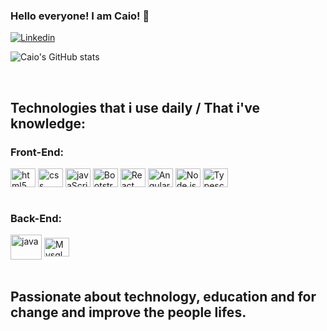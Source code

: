 ### Hello everyone! I am Caio! 👋

[![Linkedin](https://img.shields.io/badge/LinkedIn-0077B5?style=for-the-badge&logo=linkedin&logoColor=white)](https://www.linkedin.com/in/caio-bomfim-pantoja/)

![Caio's GitHub stats](https://github-readme-stats.vercel.app/api?username=caiob-dev&show_icons=true&theme=transparent)

<div style="display: inline_block"><br/>
  <h2>Technologies that i use daily / That i've knowledge:</h2>
  <h3>Front-End:</h3>
  <img align="center" height="30" width="40" alt="html5" src="https://cdn.jsdelivr.net/gh/devicons/devicon@latest/icons/html5/html5-original.svg" />
  <img align="center" height="30" width="40" alt="css" src="https://cdn.jsdelivr.net/gh/devicons/devicon@latest/icons/css3/css3-original.svg" />      
  <img align="center" height="30" width="40" alt="javaScript" src="https://cdn.jsdelivr.net/gh/devicons/devicon@latest/icons/javascript/javascript-original.svg" />
  <img align="center" height="30" width="40" alt="Bootstrap" rel="stylesheet" src="https://cdn.jsdelivr.net/gh/devicons/devicon@latest/icons/bootstrap/bootstrap-original.svg" />
  <img align="center" height="30" width="40" alt="React" rel="stylesheet" src="https://cdn.jsdelivr.net/gh/devicons/devicon@latest/icons/react/react-original.svg" />
  <img align="center" height="30" width="40" alt="Angular" rel="stylesheet" src="https://cdn.jsdelivr.net/gh/devicons/devicon@latest/icons/angular/angular-original.svg" />
  <img align="center" height="30" width="40" alt="Node.js" rel="stylesheet" src="https://cdn.jsdelivr.net/gh/devicons/devicon@latest/icons/nodejs/nodejs-original-wordmark.svg" />
  <img align="center" height="30" width="40" alt="Typescript" src="https://cdn.jsdelivr.net/gh/devicons/devicon@latest/icons/typescript/typescript-original.svg" />
          
  
          
  
  
          
</div>     

<div style="display: inline_block"><br/>
  <h3>Back-End:</h3>
  <img align="center" height="40" width="50" alt="java" src="https://cdn.jsdelivr.net/gh/devicons/devicon@latest/icons/java/java-original-wordmark.svg" />
  <img align="center" height="30" width="40" alt="Mysql" src="https://cdn.jsdelivr.net/gh/devicons/devicon@latest/icons/mysql/mysql-original-wordmark.svg" />
</div>

<div style="display: inline_block"><br/> 
  <h2>Passionate about technology, education and for change and improve the people lifes.</h2>
</div>

